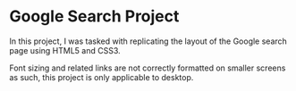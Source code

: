 # Google Search Project

In this project, I was tasked with replicating the layout of the Google search page using HTML5 and CSS3.

Font sizing and related links are not correctly formatted on smaller screens as such, this project is only applicable to desktop.
